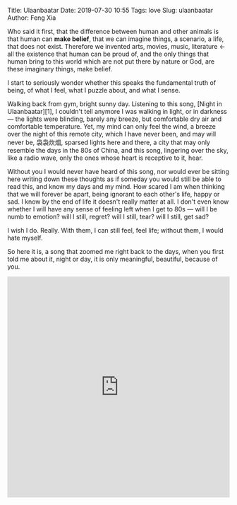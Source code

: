 Title: Ulaanbaatar
Date: 2019-07-30 10:55
Tags: love
Slug: ulaanbaatar
Author: Feng Xia



Who said it first, that the difference between human and other animals
is that human can **make belief**, that we can imagine things, a
scenario, a life, that does not exist. Therefore we invented arts,
movies, music, literature &larr; all the existence that human can be
proud of, and the only things that human bring to this world which are
not put there by nature or God, are these imaginary things, make
belief.

I start to seriously wonder whether this speaks the fundamental truth
of being, of what I feel, what I puzzle about, and what I sense.

Walking back from gym, bright sunny day. Listening to this song,
[Night in Ulaanbaatar][1], I couldn't tell anymore I was walking in
light, or in darkness &mdash; the lights were blinding, barely any
breeze, but comfortable dry air and comfortable temperature. Yet, my
mind can only feel the wind, a breeze over the night of this remote
city, which I have never been, and may will never be, 袅袅炊烟,
sparsed lights here and there, a city that may only resemble the days
in the 80s of China, and this song, lingering over the sky, like a
radio wave, only the ones whose heart is receptive to it, hear.

Without you I would never have heard of this song, nor would ever be
sitting here writing down these thoughts as if someday you would still
be able to read this, and know my days and my mind. How scared I am
when thinking that we will forever be apart, being ignorant to each
other's life, happy or sad. I know by the end of life it doesn't
really matter at all. I don't even know whether I will have any sense
of feeling left when I get to 80s &mdash; will I be numb to emotion?
will I still, regret? will I still, tear? will I still, get sad? 

I wish I do. Really. With them, I can still feel, feel life; without
them, I would hate myself.

So here it is, a song that zoomed me right back to the days, when you
first told me about it, night or day, it is only meaningful,
beautiful, because of you.

<iframe width="100%" height="500"
        src="https://www.youtube.com/embed/Rti005zoF7g?controls=0"
        frameborder="0"
        allow="accelerometer; autoplay; encrypted-media;
               gyroscope; picture-in-picture"
        allowfullscreen>
</iframe>

